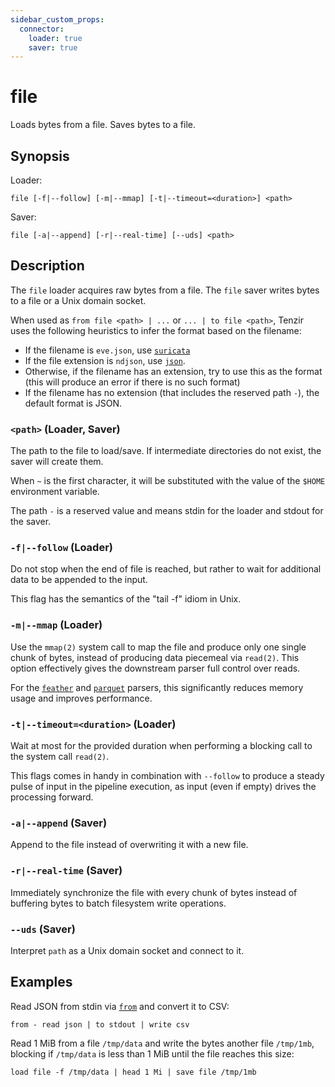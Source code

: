 ```yaml
---
sidebar_custom_props:
  connector:
    loader: true
    saver: true
---
```


# file

Loads bytes from a file. Saves bytes to a file.

## Synopsis

Loader:

```
file [-f|--follow] [-m|--mmap] [-t|--timeout=<duration>] <path>
```

Saver:

```
file [-a|--append] [-r|--real-time] [--uds] <path>
```

## Description

The `file` loader acquires raw bytes from a file. The `file` saver writes bytes
to a file or a Unix domain socket.

When used as `from file <path> | ...` or `... | to file <path>`, Tenzir uses the
following heuristics to infer the format based on the filename:

- If the filename is `eve.json`, use [`suricata`](../formats/suricata.md)
- If the file extension is `ndjson`, use [`json`](../formats/json.md).
- Otherwise, if the filename has an extension, try to use this as the format
  (this will produce an error if there is no such format)
- If the filename has no extension (that includes the reserved path `-`), the
  default format is JSON.

### `<path>` (Loader, Saver)

The path to the file to load/save. If intermediate directories do not exist, the
saver will create them.

When `~` is the first character, it will be substituted with the value of the
`$HOME` environment variable.

The path `-` is a reserved value and means stdin for the loader and stdout for
the saver.

### `-f|--follow` (Loader)

Do not stop when the end of file is reached, but rather to wait for additional
data to be appended to the input.

This flag has the semantics of the "tail -f" idiom in Unix.

### `-m|--mmap` (Loader)

Use the `mmap(2)` system call to map the file and produce only one single chunk
of bytes, instead of producing data piecemeal via `read(2)`. This option
effectively gives the downstream parser full control over reads.

For the [`feather`](../formats/feather.md) and
[`parquet`](../formats/parquet.md) parsers, this significantly reduces memory
usage and improves performance.

### `-t|--timeout=<duration>` (Loader)

Wait at most for the provided duration when performing a blocking call to the
system call `read(2)`.

This flags comes in handy in combination with `--follow` to produce a steady
pulse of input in the pipeline execution, as input (even if empty) drives the
processing forward.

### `-a|--append` (Saver)

Append to the file instead of overwriting it with a new file.

### `-r|--real-time` (Saver)

Immediately synchronize the file with every chunk of bytes instead of buffering
bytes to batch filesystem write operations.

### `--uds` (Saver)

Interpret `path` as a Unix domain socket and connect to it.

## Examples

Read JSON from stdin via [`from`](../operators/from.md) and convert
it to CSV:

```
from - read json | to stdout | write csv
```

Read 1 MiB from a file `/tmp/data` and write the bytes another file `/tmp/1mb`,
blocking if `/tmp/data` is less than 1 MiB until the file reaches this size:

```
load file -f /tmp/data | head 1 Mi | save file /tmp/1mb
```
